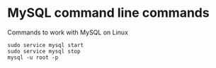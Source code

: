 # MySQL command line commands 

Commands to work with MySQL on Linux

    sudo service mysql start
    sudo service mysql stop
    mysql -u root -p